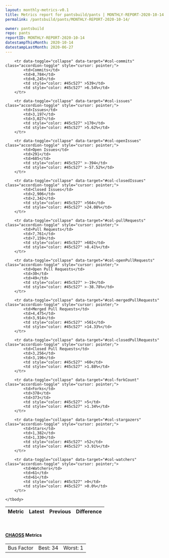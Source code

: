 ```yaml
---
layout: monthly-metrics-v0.1
title: Metrics report for pantsbuild/pants | MONTHLY-REPORT-2020-10-14 | 2020-10-14
permalink: /pantsbuild/pants/MONTHLY-REPORT-2020-10-14/

owner: pantsbuild
repo: pants
reportID: MONTHLY-REPORT-2020-10-14
datestampThisMonth: 2020-10-14
datestampLastMonth: 2020-06-27
---
```



<table class="table table-condensed" style="border-collapse:collapse;">
    <thead>
    <tr>
        <th>Metric</th>
        <th>Latest</th>
        <th>Previous</th>
        <th colspan="2" style="text-align: center;">Difference</th>
    </tr>
    </thead>
    <tbody>

        <tr data-toggle="collapse" data-target="#col-commits" class="accordion-toggle" style="cursor: pointer;">
            <td>Commits</td>
            <td>8,784</td>
            <td>8,245</td>
            <td style="color: #45c527" >539</td>
            <td style="color: #45c527" >6.54%</td>
        </tr>
        
        <tr data-toggle="collapse" data-target="#col-issues" class="accordion-toggle" style="cursor: pointer;">
            <td>Issues</td>
            <td>3,197</td>
            <td>3,027</td>
            <td style="color: #45c527" >170</td>
            <td style="color: #45c527" >5.62%</td>
        </tr>
        
        <tr data-toggle="collapse" data-target="#col-openIssues" class="accordion-toggle" style="cursor: pointer;">
            <td>Open Issues</td>
            <td>291</td>
            <td>685</td>
            <td style="color: #45c527" >-394</td>
            <td style="color: #45c527" >-57.52%</td>
        </tr>
        
        <tr data-toggle="collapse" data-target="#col-closedIssues" class="accordion-toggle" style="cursor: pointer;">
            <td>Closed Issues</td>
            <td>2,906</td>
            <td>2,342</td>
            <td style="color: #45c527" >564</td>
            <td style="color: #45c527" >24.08%</td>
        </tr>
        
        <tr data-toggle="collapse" data-target="#col-pullRequests" class="accordion-toggle" style="cursor: pointer;">
            <td>Pull Requests</td>
            <td>7,761</td>
            <td>7,159</td>
            <td style="color: #45c527" >602</td>
            <td style="color: #45c527" >8.41%</td>
        </tr>
        
        <tr data-toggle="collapse" data-target="#col-openPullRequests" class="accordion-toggle" style="cursor: pointer;">
            <td>Open Pull Requests</td>
            <td>30</td>
            <td>49</td>
            <td style="color: #45c527" >-19</td>
            <td style="color: #45c527" >-38.78%</td>
        </tr>
        
        <tr data-toggle="collapse" data-target="#col-mergedPullRequests" class="accordion-toggle" style="cursor: pointer;">
            <td>Merged Pull Requests</td>
            <td>4,475</td>
            <td>3,914</td>
            <td style="color: #45c527" >561</td>
            <td style="color: #45c527" >14.33%</td>
        </tr>
        
        <tr data-toggle="collapse" data-target="#col-closedPullRequests" class="accordion-toggle" style="cursor: pointer;">
            <td>Closed Pull Requests</td>
            <td>3,256</td>
            <td>3,196</td>
            <td style="color: #45c527" >60</td>
            <td style="color: #45c527" >1.88%</td>
        </tr>
        
        <tr data-toggle="collapse" data-target="#col-forkCount" class="accordion-toggle" style="cursor: pointer;">
            <td>Forks</td>
            <td>378</td>
            <td>373</td>
            <td style="color: #45c527" >5</td>
            <td style="color: #45c527" >1.34%</td>
        </tr>
        
        <tr data-toggle="collapse" data-target="#col-stargazers" class="accordion-toggle" style="cursor: pointer;">
            <td>Stars</td>
            <td>1,382</td>
            <td>1,330</td>
            <td style="color: #45c527" >52</td>
            <td style="color: #45c527" >3.91%</td>
        </tr>
        
        <tr data-toggle="collapse" data-target="#col-watchers" class="accordion-toggle" style="cursor: pointer;">
            <td>Watchers</td>
            <td>61</td>
            <td>61</td>
            <td style="color: #45c527" >0</td>
            <td style="color: #45c527" >0.0%</td>
        </tr>
        
    </tbody>
</table>
<br>
<h4><a target="_blank" href="https://chaoss.community/">CHAOSS</a> Metrics</h4>

<table class="table table-condensed" style="border-collapse:collapse;">
    <tbody>
        <td>Bus Factor</td>
        <td>Best: 34</td>
        <td>Worst: 1</td>
    </tbody>
</table>
